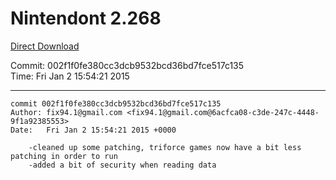 # Nintendont 2.268
[Direct Download](./Nintendont.zip)

Commit: 002f1f0fe380cc3dcb9532bcd36bd7fce517c135  
Time: Fri Jan 2 15:54:21 2015   

-----

```
commit 002f1f0fe380cc3dcb9532bcd36bd7fce517c135
Author: fix94.1@gmail.com <fix94.1@gmail.com@6acfca08-c3de-247c-4448-9f1a92385553>
Date:   Fri Jan 2 15:54:21 2015 +0000

    -cleaned up some patching, triforce games now have a bit less patching in order to run
    -added a bit of security when reading data
```
